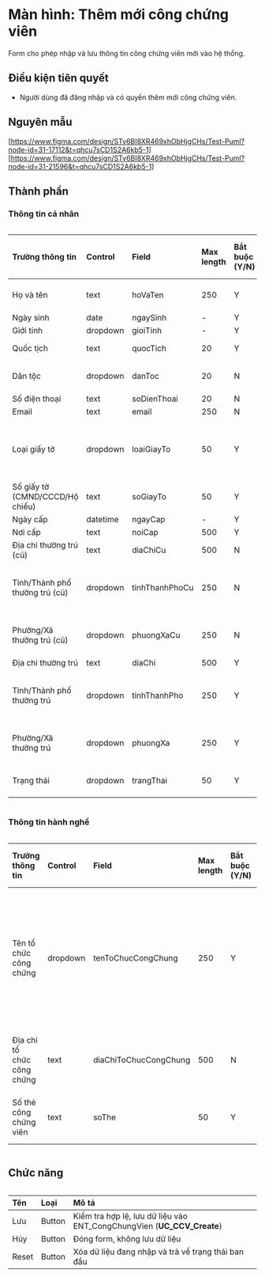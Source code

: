 # Màn hình: Thêm mới công chứng viên
Form cho phép nhập và lưu thông tin công chứng viên mới vào hệ thống.

## Điều kiện tiên quyết
- Người dùng đã đăng nhập và có quyền thêm mới công chứng viên.
 
## Nguyên mẫu
[https://www.figma.com/design/STv6BI8XR469xhObHjgCHs/Test-Puml?node-id=31-17112&t=qhcu7sCD1S2A6kb5-1]
[https://www.figma.com/design/STv6BI8XR469xhObHjgCHs/Test-Puml?node-id=31-21596&t=qhcu7sCD1S2A6kb5-1]

## Thành phần

### Thông tin cá nhân

<div style="overflow-x:auto">

| Trường thông tin                | Control  | Field          | Max length | Bắt buộc (Y/N) | Giá trị mặc định | Cho phép sửa (Y/N) | Mô tả                                          |
|:--------------------------------|:---------|:---------------|:-----------|:---------------|:-----------------|:-------------------|:-----------------------------------------------|
| Họ và tên                       | text     | hoVaTen        | 250        | Y              | -                | Y                  | Điền họ và tên công chứng viên                 |
| Ngày sinh                       | date     | ngaySinh       | -          | Y              | -                | Y                  | **BR9.3**                                      |
| Giới tính                       | dropdown | gioiTinh       | -          | Y              | -                | Y                  | Nam/Nữ                                         |
| Quốc tịch                       | text     | quocTich       | 20         | Y              | Việt Nam         | N                  |                                                |
| Dân tộc                         | dropdown | danToc         | 20         | N              | -                | Y                  | Chọn từ danh mục dân tộc                       |
| Số điện thoại                   | text     | soDienThoai    | 20         | N              | -                | Y                  | **BR9.4**                                      |
| Email                           | text     | email          | 250        | N              | -                | Y                  |                                                |
| Loại giấy tờ                    | dropdown | loaiGiayTo     | 50         | Y              | -                | Y                  | Chọn CMND/Căn cước/Căn cước công dân/Hộ chiếu  |
| Số giấy tờ (CMND/CCCD/Hộ chiếu) | text     | soGiayTo       | 50         | Y              | -                | Y                  | **BR9.10**                                     |
| Ngày cấp                        | datetime | ngayCap        | -          | Y              | -                | Y                  | **BR9.3**                                      |
| Nơi cấp                         | text     | noiCap         | 500        | Y              | -                | Y                  |                                                |
| Địa chỉ thường trú (cũ)         | text     | diaChiCu       | 500        | N              | -                | Y                  |                                                |
| Tỉnh/Thành phố thường trú (cũ)  | dropdown | tinhThanhPhoCu | 250        | N              | -                | Y                  | Chọn từ danh mục tỉnh thành phố cũ. **BR9.7**  |
| Phường/Xã thường trú (cũ)       | dropdown | phuongXaCu     | 250        | N              | -                | Y                  | Chọn từ danh mục phường xã cũ. **BR9.8**       |
| Địa chỉ thường trú              | text     | diaChi         | 500        | Y              | -                | Y                  |                                                |
| Tỉnh/Thành phố thường trú       | dropdown | tinhThanhPho   | 250        | Y              | -                | Y                  | Chọn từ danh mục tỉnh thành phố mới. **BR9.7** |
| Phường/Xã thường trú            | dropdown | phuongXa       | 250        | Y              | -                | Y                  | Chọn từ danh mục phờng xã mới. **BR9.8**       |
| Trạng thái                      | dropdown | trangThai      | 50         | Y              | Đang hành nghề   | Y                  | Lấy trong entity                               |

</div>

### Thông tin hành nghề

<div style="overflow-x:auto">

| Trường thông tin           | Control  | Field                 | Max length | Bắt buộc (Y/N) | Giá trị mặc định | Cho phép sửa (Y/N) | Mô tả                                                                |
|:---------------------------|:---------|:----------------------|:-----------|:---------------|:-----------------|:-------------------|:---------------------------------------------------------------------|
| Tên tổ chức công chứng     | dropdown | tenToChucCongChung    | 250        | Y              | -                | Y                  | Chọn từ danh sách tổ chức công chứng thuộc Sở Tư pháp của người dùng |
| Địa chỉ tổ chức công chứng | text     | diaChiToChucCongChung | 500        | N              | -                | N                  | Tự động điền từ tổ chức chọn                                         |
| Số thẻ công chứng viên     | text     | soThe                 | 50         | Y              | -                | Y                  | Số hiệu thẻ hành nghề                                                |

</div>

## Chức năng

<div style="overflow-x:auto">

| Tên   | Loại   | Mô tả                                                         |
|:------|:-------|:--------------------------------------------------------------|
| Lưu   | Button | Kiểm tra hợp lệ, lưu dữ liệu vào ENT_CongChungVien (**UC_CCV_Create**) |
| Hủy   | Button | Đóng form, không lưu dữ liệu                                  |
| Reset | Button | Xóa dữ liệu đang nhập và trả về trạng thái ban đầu            |

</div>
